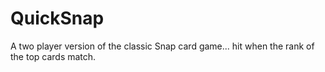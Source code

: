 # QuickSnap
A two player version of the classic Snap card game... hit when the rank of the top cards match.
